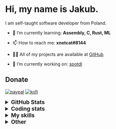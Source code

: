# Hi, my name is Jakub.

I am self-taught software developer from Poland.

- 🌱 I’m currently learning: **Assembly, C, Rust, ML**

- 📫 How to reach me: **xnetcat#8144**

- 👨‍💻 All of my projects are available at [GitHub](https://github.com/xnetcat?tab=repositories)

- 🔭 I’m currently working on: [spotdl](https://github.com/spotDL/spotify-downloader)

## Donate

[![paypal](https://img.shields.io/badge/paypal-%2300457C.svg?&style=for-the-badge&logo=paypal&logoColor=white)](https://paypal.me/kko7)
[![kofi](https://img.shields.io/badge/kofi-%23F16061.svg?&style=for-the-badge&logo=ko-fi&logoColor=white)](https://ko-fi.com/xnetcat)



<details>
  <summary style="font-size:1.25em"><strong>GitHub Stats</strong></summary>
  <a href="https://github.com/anuraghazra/github-readme-stats" title="Go to Source">
    <img height=175 align="center" src="https://github-readme-stats.vercel.app/api?username=xnetcat&show_icons=true&theme=gotham">
  </a>
  <a href="https://github.com/anuraghazra/github-readme-stats">
  <img height=175 align="center" src="https://github-readme-stats.vercel.app/api/top-langs/?username=xnetcat&title_color=2aa889&text_color=99d1ce&icon_color=2bbc8a&bg_color=0c1014&langs_count=8&layout=compact" />
  </a>
</details>

<details>
  <summary style="font-size:1.25em"><strong>Coding stats</strong></summary>
  <!--START_SECTION:waka-->
<div class="waka-stats"><strong>🐱 My GitHub Data</strong>
<ul>
<li>🏆 381 Contributions in the Year 2023
<li>📦 77.3 kB Used in GitHub's Storage
<li>💼 Opted to Hire
<li>📜 18 Public Repositories
<li>🔑 3 Private Repositories
</ul><pre lang="text">
<strong>📅 I'm Most Productive on Monday</strong>
<code>Monday       58 commits     █████░░░░░░░░░░░░░░░░░░░░   19.93% 
Tuesday      50 commits     ████░░░░░░░░░░░░░░░░░░░░░   17.18% 
Wednesday    15 commits     █░░░░░░░░░░░░░░░░░░░░░░░░   5.15% 
Thursday     38 commits     ███░░░░░░░░░░░░░░░░░░░░░░   13.06% 
Friday       30 commits     ██░░░░░░░░░░░░░░░░░░░░░░░   10.31% 
Saturday     53 commits     ████░░░░░░░░░░░░░░░░░░░░░   18.21% 
Sunday       47 commits     ████░░░░░░░░░░░░░░░░░░░░░   16.15%</code>
</pre>

<pre lang="text"><strong>📊 This Week I Spent My Time On</strong>
<code>⌚︎  Time Zone: Europe/Warsaw
💬︎  Programming Languages: 
Python                   5 hrs 59 mins       ████████████████████████░   97.58% 
JSON                     5 mins              ░░░░░░░░░░░░░░░░░░░░░░░░░   1.47% 
Other                    3 mins              ░░░░░░░░░░░░░░░░░░░░░░░░░   0.9% 
Markdown                 0 secs              ░░░░░░░░░░░░░░░░░░░░░░░░░   0.05%
🔥  Editors: 
VS Code                  6 hrs 8 mins        █████████████████████████   100.0%
🐱‍‍💻   Projects: 
spotify-downloader       6 hrs 5 mins        ████████████████████████░   99.4% 
yt_dlp                   2 mins              ░░░░░░░░░░░░░░░░░░░░░░░░░   0.6%
‍‍💻   Operating System: 
Windows                  6 hrs 8 mins        █████████████████████████   100.0%</code></pre><pre lang="text">
<strong>I Mostly Code in Python</strong>
<code>Python                   12 repos            ██████████████░░░░░░░░░░░   57.14% 
JavaScript               3 repos             ███░░░░░░░░░░░░░░░░░░░░░░   14.29% 
HTML                     2 repos             ██░░░░░░░░░░░░░░░░░░░░░░░   9.52% 
TypeScript               2 repos             ██░░░░░░░░░░░░░░░░░░░░░░░   9.52% 
Jupyter Notebook         1 repo              █░░░░░░░░░░░░░░░░░░░░░░░░   4.76%</code>
</pre>

**Timeline**

![Chart not found](https://raw.githubusercontent.com/xnetcat/xnetcat/master/charts/bar_graph.png) 


 Last Updated on 06/07/2023 02:02:44 UTC
<!--END_SECTION:waka-->
</details>

<details>
  <summary style="font-size:1.25em"><strong>My skills</strong></summary>
 
 ## Languages

![JavaScript](https://img.shields.io/badge/javascript%20-%23323330.svg?&style=for-the-badge&logo=javascript&logoColor=%23F7DF1E)
![Python](https://img.shields.io/badge/python%20-%2314354C.svg?&style=for-the-badge&logo=python&logoColor=white)
![HTML5](https://img.shields.io/badge/html5%20-%23E34F26.svg?&style=for-the-badge&logo=html5&logoColor=white)
![CSS3](https://img.shields.io/badge/css3%20-%231572B6.svg?&style=for-the-badge&logo=css3&logoColor=white)
![Shell Script](https://img.shields.io/badge/shell_script%20-%23121011.svg?&style=for-the-badge&logo=gnu-bash&logoColor=white)
![Markdown](https://img.shields.io/badge/markdown-%23000000.svg?&style=for-the-badge&logo=markdown&logoColor=white)

## Frameworks

![Flask](https://img.shields.io/badge/flask%20-%23000.svg?&style=for-the-badge&logo=flask&logoColor=white)
![Selenium](https://img.shields.io/badge/selenium%20-%2343B02A.svg?&style=for-the-badge&logo=selenium&logoColor=white)

## Version Control

![Git](https://img.shields.io/badge/git%20-%23F05033.svg?&style=for-the-badge&logo=git&logoColor=white)
![GitHub](https://img.shields.io/badge/github%20-%23121011.svg?&style=for-the-badge&logo=github&logoColor=white)

## CI

![GitHub Actions](https://img.shields.io/badge/github%20actions%20-%232671E5.svg?&style=for-the-badge&logo=github%20actions&logoColor=white)

## Other

![Jupyter](https://img.shields.io/badge/Jupyter%20-%23F37626.svg?&style=for-the-badge&logo=Jupyter&logoColor=white)

</details>

<details>
  <summary style="font-size:1.25em"><strong>Other</strong></summary>

## Contact

[![protonmail](https://img.shields.io/badge/protonmail-%238B89CC.svg?&style=for-the-badge&logo=protonmail&logoColor=white)](mailto:xnetcat@pm.me)
[![gmail](https://img.shields.io/badge/gmail-%23D14836.svg?&style=for-the-badge&logo=gmail&logoColor=white)](mailto:xnetcat.dev@gmail.com)
![discord](https://img.shields.io/badge/xnetcat%238144-7289DA.svg?&style=for-the-badge&logo=discord&logoColor=white)

</details>
